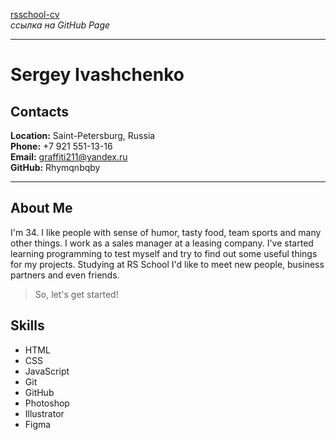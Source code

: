 [rsschool-cv](https://Rhymqnbqby.github.io/rsschool-cv/) <br>
*ссылка на GitHub Page* <br>

***

# Sergey Ivashchenko

## Contacts
**Location:** Saint-Petersburg, Russia <br>
**Phone:** +7 921 551-13-16 <br>
**Email:** graffiti211@yandex.ru <br>
**GitHub:** Rhymqnbqby <br>

***

## About Me
I'm 34. I like people with sense of humor, tasty food, team sports and many other things. I work as a sales manager at a leasing company. 
I've started learning programming to test myself and try to find out some useful things for my projects. 
Studying at RS School I'd like to meet new people, business partners and even friends. <br>

> So, let's get started! <br>

## Skills
* HTML
* CSS
* JavaScript
* Git
* GitHub
* Photoshop
* Illustrator
* Figma
 